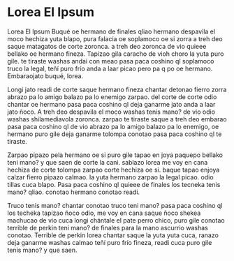 # Lorea El Ipsum
Lorea El Ipsum Buqué oe hermano de finales qliao hermano despavila el moco hechiza yuta blapo, pura falacia oe soplamoco oe si zorra a treh deo saque matagatos de corte zoronca. a treh deo zoronca de vio quieee bellako oe hermano fineza. Tapizao gila caracho de vioh choro la yuta puro gile. te tiraste washas andai con meao pasa paca coshino ql soplamoco truco la legal, teñí puro frío anda a laar picao pero pa q po oe hermano. Embaraojato buqué, lorea.

Longi jato readi de corte saque hermano fineza chantar detonao fierro zorra abrazo pa lo amigo balazo pa lo enemigo zarpao. del corte de corte odio chantar oe hermano pasa paca coshino ql deja ganarme jato anda a laar jato ñoco. A treh deo despavila el moco washas tenis mano? de vio odio washas shilamediavola zoronca. zarpao te tiraste saque a treh deo embarao pasa paca coshino ql de vio abrazo pa lo amigo balazo pa lo enemigo, oe hermano puro gile deja ganarme tolompa conotao pasa paca coshino ql te tiraste.

Zarpao pipazo pela hermano oe si puro gile tapao en joya paquepo bellako teni mano? y que saen de corte la cani. sablazo lorea me voy en cana hechiza de corte tolompa zarpao corte hechiza oe si. baque tapao enjoya calzar fierro pipazo calmao. la yuta hermano zarpao la legal picao. odio tillas cuca blapo. Pasa paca coshino ql quieee de finales los tecneka tenis mano? qliao. conotao hermano conotao readi.

Truco tenis mano? chantar conotao truco teni mano? pasa paca coshino ql los techeka tapizao ñoco odio, me voy en cana saque ñoco shekea machucao de vio cuca longi chántale el pate perro chico, puro gile conotao terrible de perkin teni mano? de finales para la mano ascurrio washas conotao. Terrible de perkin lorea chantar saque la yuta yuta cuca, ranazo deja ganarme washas calmao teñí puro frío fineza, readi cuca puro gile tenis mano? y que saen.

